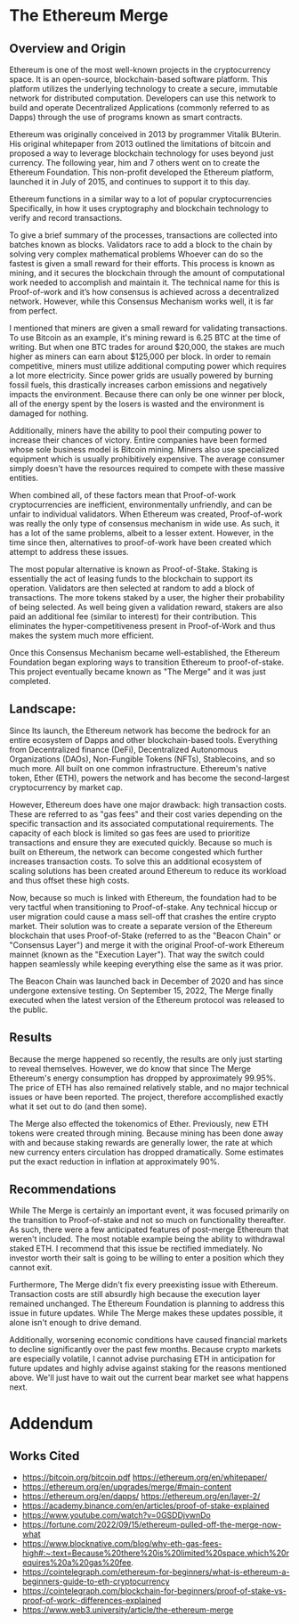 # The Ethereum Merge

## Overview and Origin

Ethereum is one of the most well-known projects in the cryptocurrency space. It is an open-source, blockchain-based software platform. This platform utilizes the underlying technology to create a secure, immutable network for distributed computation. Developers can use this network to build and operate Decentralized Applications (commonly referred to as Dapps) through the use of programs known as smart contracts.

Ethereum was originally conceived in 2013 by programmer Vitalik BUterin. His original whitepaper from 2013 outlined the limitations of bitcoin and proposed a way to leverage blockchain technology for uses beyond just currency. The following year, him and 7 others went on to create the Ethereum Foundation. This non-profit developed the Ethereum platform, launched it in July of 2015, and continues to support it to this day.

Ethereum functions in a similar way to a lot of popular cryptocurrencies Specifically, in how it uses cryptography and blockchain technology to verify and record transactions. 

To give a brief summary of the processes, transactions are collected into batches known as blocks. Validators race to add a block to the chain by solving very complex mathematical problems Whoever can do so the fastest is given a small reward for their efforts. This process is known as mining, and it secures the blockchain through the amount of computational work needed to accomplish and maintain it. The technical name for this is Proof-of-work and it’s how consensus is achieved across a decentralized network. However, while this Consensus Mechanism works well, it is far from perfect.

I mentioned that miners are given a small reward for validating transactions. To use Bitcoin as an example, it's mining reward is 6.25 BTC at the time of writing. But when one BTC trades for around $20,000, the stakes are much higher as miners can earn about $125,000 per block. In order to remain competitive, miners must utilize additional computing power which requires a lot more electricity. Since power grids are usually powered by burning fossil fuels, this drastically increases carbon emissions and negatively impacts the environment. Because there can only be one winner per block, all of the energy spent by the losers is wasted and the environment is damaged for nothing.

Additionally, miners have the ability to pool their computing power to increase their chances of victory. Entire companies have been formed whose sole business model is Bitcoin mining. Miners also use specialized equipment which is usually prohibitively expensive. The average consumer simply doesn't have the resources required to compete with these massive entities. 

When combined all, of these factors mean that Proof-of-work cryptocurrencies are inefficient, environmentally unfriendly, and can be unfair to individual validators. When Ethereum was created, Proof-of-work was really the only type of consensus mechanism in wide use. As such, it has a lot of the same problems, albeit to a lesser extent. However, in the time since then, alternatives to proof-of-work have been created which attempt to address these issues.

The most popular alternative is known as Proof-of-Stake. Staking is essentially the act of leasing funds to the blockchain to support its operation. Validators are then selected at random to add a block of transactions. The more tokens staked by a user, the higher their probability of being selected. As well being given a validation reward, stakers are also paid an additional fee (similar to interest) for their contribution. This eliminates the hyper-competitiveness present in Proof-of-Work and thus makes the system much more efficient.

Once this Consensus Mechanism became well-established, the Ethereum Foundation began exploring ways to transition Ethereum to proof-of-stake. This project eventually became known as "The Merge" and it was just completed.

## Landscape:

Since Its launch, the Ethereum network has become the bedrock for an entire ecosystem of Dapps and other blockchain-based tools. Everything from Decentralized finance (DeFi), Decentralized Autonomous Organizations (DAOs), Non-Fungible Tokens (NFTs), Stablecoins, and so much more. All built on one common infrastructure. Ethereum's native token, Ether (ETH), powers the network and has become the second-largest cryptocurrency by market cap.

However, Ethereum does have one major drawback: high transaction costs. These are referred to as "gas fees" and their cost varies depending on the specific transaction and its associated computational requirements. The capacity of each block is limited so gas fees are used to prioritize transactions and ensure they are executed quickly. Because so much is built on Ethereum, the network can become congested which further increases transaction costs. To solve this an additional ecosystem of scaling solutions has been created around Ethereum to reduce its workload and thus offset these high costs. 

Now, because so much is linked with Ethereum, the foundation had to be very tactful when transitioning to Proof-of-stake. Any technical hiccup or user migration could cause a mass sell-off that crashes the entire crypto market. Their solution was to create a separate version of the Ethereum blockchain that uses Proof-of-Stake (referred to as the "Beacon Chain" or "Consensus Layer") and merge it with the original Proof-of-work Ethereum mainnet (known as the "Execution Layer"). That way the switch could happen seamlessly while keeping everything else the same as it was prior.

The Beacon Chain was launched back in December of 2020 and has since undergone extensive testing. On September 15, 2022, The Merge finally executed when the latest version of the Ethereum protocol was released to the public. 

## Results

Because the merge happened so recently, the results are only just starting to reveal themselves. However, we do know that since The Merge Ethereum's energy consumption has dropped by approximately 99.95%. The price of ETH has also remained relatively stable, and no major technical issues or have been reported. The project, therefore accomplished exactly what it set out to do (and then some).

The Merge also effected the tokenomics of Ether. Previously, new ETH tokens were created through mining. Because mining has been done away with and because staking rewards are generally lower, the rate at which new currency enters circulation has dropped dramatically. Some estimates put the exact reduction in inflation at approximately 90%.

## Recommendations

While The Merge is certainly an important event, it was focused primarily on the transition to Proof-of-stake and not so much on functionality thereafter. As such, there were a few anticipated features of post-merge Ethereum that weren't included. The most notable example being the ability to withdrawal staked ETH. I recommend that this issue be rectified immediately. No investor worth their salt is going to be willing to enter a position which they cannot exit.  

Furthermore, The Merge didn't fix every preexisting issue with Ethereum. Transaction costs are still absurdly high because the execution layer remained unchanged. The Ethereum Foundation is planning to address this issue in future updates. While The Merge makes these updates possible, it alone isn't enough to drive demand. 

Additionally, worsening economic conditions have caused financial markets to decline significantly over the past few months. Because crypto markets are especially volatile, I cannot advise purchasing ETH in anticipation for future updates and highly advise against staking for the reasons mentioned above. We'll just have to wait out the current bear market see what happens next.

# Addendum
## Works Cited
- https://bitcoin.org/bitcoin.pdf
https://ethereum.org/en/whitepaper/
- https://ethereum.org/en/upgrades/merge/#main-content
- https://ethereum.org/en/dapps/
https://ethereum.org/en/layer-2/
- https://academy.binance.com/en/articles/proof-of-stake-explained
- https://www.youtube.com/watch?v=0GSDDjvwnDo
- https://fortune.com/2022/09/15/ethereum-pulled-off-the-merge-now-what
- https://www.blocknative.com/blog/why-eth-gas-fees-high#:~:text=Because%20there%20is%20limited%20space,which%20requires%20a%20gas%20fee.
- https://cointelegraph.com/ethereum-for-beginners/what-is-ethereum-a-beginners-guide-to-eth-cryptocurrency
- https://cointelegraph.com/blockchain-for-beginners/proof-of-stake-vs-proof-of-work:-differences-explained
- https://www.web3.university/article/the-ethereum-merge